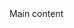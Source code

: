 <app-layout class="dark">
  <template #header>Header content</template>
  Main content
  <template #footer>Footer content</template>
</app-layout>
